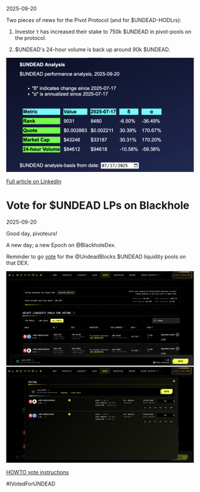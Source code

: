 2025-09-20

Two pieces of news for the Pivot Protocol (and for $UNDEAD-HODLrs):

1. Investor τ has increased their stake to 750k $UNDEAD in pivot-pools on the protocol.

2. $UNDEAD's 24-hour volume is back up around 90k $UNDEAD.

![$UNDEAD metrics](imgs/01a-metrics.png)
![$UNDEAD analysis](imgs/01b-analysis.png)

[Full article on LinkedIn](https://www.linkedin.com/feed/update/urn:li:activity:7375204029817180160/)

# Vote for $UNDEAD LPs on Blackhole 

2025-09-20 

Good day, pivoteurs! 

A new day; a new Epoch on @BlackholeDex. 

Reminder to go [vote](https://blackhole.xyz/vote) for the @UndeadBlocks $UNDEAD liquidity pools on that DEX. 

![Blackhole DEX voting page](imgs/02a-vote.png) 
![Vote for $UNDEAD LPs](imgs/02b-voted.png) 

[HOWTO vote instructions](https://x.com/pivocateur/status/1945637734682341791) 

#IVotedForUNDEAD 

